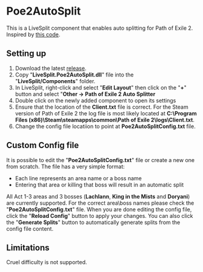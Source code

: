 # Poe2AutoSplit
This is a LiveSplit component that enables auto splitting for Path of Exile 2. Inspired by [this code](https://github.com/brandondong/POE-LiveSplit-Component/).

## Setting up
1. Download the latest [release](https://github.com/Tazdraperm/Poe2AutoSplit/releases/).
2. Copy "**LiveSplit.Poe2AutoSplit.dll**" file into the "**LiveSplit/Components**" folder.
3. In LiveSplit, right-click and select "**Edit Layout**" then click on the "**+**" button and select "**Other -> Path of Exile 2 Auto Splitter**
4. Double click on the newly added component to open its settings
5. Ensure that the location of the **Client.txt** file is correct. For the Steam version of Path of Exile 2 the log file is most likely located at **C:\Program Files (x86)\Steam\steamapps\common\Path of Exile 2\logs\Client.txt**.
6. Change the config file locatiion to point at **Poe2AutoSplitConfig.txt** file.

## Custom Config file
It is possible to edit the "**Poe2AutoSplitConfig.txt**" file or create a new one from scratch. The file has a very simple format:
* Each line represents an area name or a boss name
* Entering that area or killing that boss will result in an automatic split
 
All Act 1-3 areas and 3 bosses (**Lachlann**, **King in the Mists** and **Doryani**) are currently supported. For the correct area\boss names please check the "**Poe2AutoSplitConfig.txt**" file.
When you are done editing the config file, click the "**Reload Config**" button to apply your changes. You can also click the "**Generate Splits**" button to automatically generate splits from the config file content.

## Limitations
Cruel difficulty is not supported.
